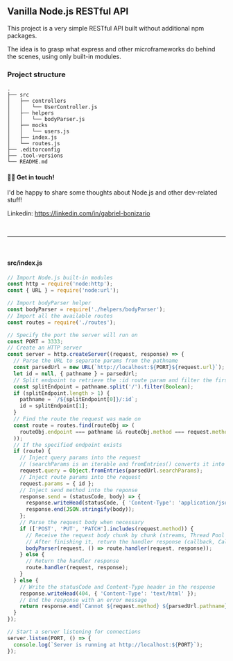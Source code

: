## Vanilla Node.js RESTful API

This project is a very simple RESTful API built without additional npm packages.

The idea is to grasp what express and other microframeworks do behind the scenes, using only built-in modules.

### Project structure

```
.
├── src
│   ├── controllers
│   │   └── UserController.js
│   ├── helpers
│   │   └── bodyParser.js
│   ├── mocks
│   │   └── users.js
│   ├── index.js
│   └── routes.js
├── .editorconfig
├── .tool-versions
└── README.md
```

#### 👋🏻 Get in touch!

I'd be happy to share some thoughts about Node.js and other dev-related stuff!

Linkedin: https://linkedin.com/in/gabriel-bonizario

<br />

---

<br />

#### src/index.js

```js
// Import Node.js built-in modules
const http = require('node:http');
const { URL } = require('node:url');

// Import bodyParser helper
const bodyParser = require('./helpers/bodyParser');
// Import all the available routes
const routes = require('./routes');

// Specify the port the server will run on
const PORT = 3333;
// Create an HTTP server
const server = http.createServer((request, response) => {
  // Parse the URL to separate params from the pathname
  const parsedUrl = new URL(`http://localhost:${PORT}${request.url}`);
  let id = null, { pathname } = parsedUrl;
  // Split endpoint to retrieve the :id route param and filter the first element ('')
  const splitEndpoint = pathname.split('/').filter(Boolean);
  if (splitEndpoint.length > 1) {
    pathname = `/${splitEndpoint[0]}/:id`;
    id = splitEndpoint[1];
  }
  // Find the route the request was made on
  const route = routes.find(routeObj => (
    routeObj.endpoint === pathname && routeObj.method === request.method
  ));
  // If the specified endpoint exists
  if (route) {
    // Inject query params into the request
    // (searchParams is an iterable and fromEntries() converts it into an Object)
    request.query = Object.fromEntries(parsedUrl.searchParams);
    // Inject route params into the request
    request.params = { id };
    // Inject send method into the reponse
    response.send = (statusCode, body) => {
      response.writeHead(statusCode, { 'Content-Type': 'application/json' });
      response.end(JSON.stringify(body));
    };
    // Parse the request body when necessary
    if (['POST', 'PUT', 'PATCH'].includes(request.method)) {
      // Receive the request body chunk by chunk (streams, Thread Pool + EventLoop)
      // After finishing it, return the handler response (callback, Callback Queue)
      bodyParser(request, () => route.handler(request, response));
    } else {
      // Return the handler response
      route.handler(request, response);
    }
  } else {
    // Write the statusCode and Content-Type header in the response
    response.writeHead(404, { 'Content-Type': 'text/html' });
    // End the response with an error message
    return response.end(`Cannot ${request.method} ${parsedUrl.pathname}`);
  }
});

// Start a server listening for connections
server.listen(PORT, () => {
  console.log(`Server is running at http://localhost:${PORT}`);
});
```
